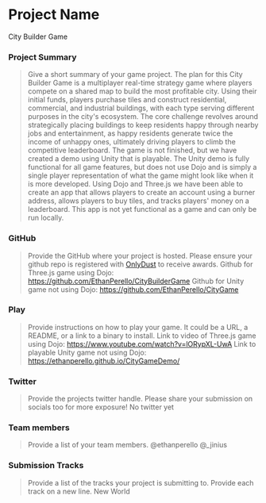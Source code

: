 # Project Name
City Builder Game

### Project Summary
> Give a short summary of your game project.
The plan for this City Builder Game is a multiplayer real-time strategy game where players compete on a shared map to build the most profitable city. Using their initial funds, players purchase tiles and construct residential, commercial, and industrial buildings, with each type serving different purposes in the city's ecosystem. The core challenge revolves around strategically placing buildings to keep residents happy through nearby jobs and entertainment, as happy residents generate twice the income of unhappy ones, ultimately driving players to climb the competitive leaderboard.
The game is not finished, but we have created a demo using Unity that is playable. The Unity demo is fully functional for all game features, but does not use Dojo and is simply a single player representation of what the game might look like when it is more developed.
Using Dojo and Three.js we have been able to create an app that allows players to create an account using a burner address, allows players to buy tiles, and tracks players' money on a leaderboard. This app is not yet functional as a game and can only be run locally.

### GitHub
> Provide the GitHub where your project is hosted. Please ensure your github repo is registered with [OnlyDust](https://app.onlydust.com/p/create) to receive awards.
Github for Three.js game using Dojo: https://github.com/EthanPerello/CityBuilderGame
Github for Unity game not using Dojo: https://github.com/EthanPerello/CityGame

### Play
> Provide instructions on how to play your game. It could be a URL, a README, or a link to a binary to install.
Link to video of Three.js game using Dojo: https://www.youtube.com/watch?v=lORypXL-UwA
Link to playable Unity game not using Dojo: https://ethanperello.github.io/CityGameDemo/

### Twitter
> Provide the projects twitter handle. Please share your submission on socials too for more exposure!
No twitter yet

### Team members
> Provide a list of your team members.
@ethanperello
@_jinius

### Submission Tracks
> Provide a list of the tracks your project is submitting to. Provide each track on a new line.
New World
